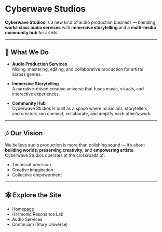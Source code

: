 # Cyberwave Studios

**Cyberwave Studios** is a new kind of audio production business — blending **world-class audio services** with **immersive storytelling** and a **multi-media community hub** for artists.

---

## 🌌 What We Do
- **Audio Production Services**  
  Mixing, mastering, editing, and collaborative production for artists across genres.

- **Immersive Storytelling**  
  A narrative-driven creative universe that fuses music, visuals, and interactive experiences.

- **Community Hub**  
  Cyberwave Studios is built as a space where musicians, storytellers, and creators can connect, collaborate, and amplify each other’s work.

---

## 🎶 Our Vision
We believe audio production is more than polishing sound — it’s about **building worlds**, **preserving creativity**, and **empowering artists**.  
Cyberwave Studios operates at the crossroads of:
- Technical precision  
- Creative imagination  
- Collective empowerment

---

## 🕸 Explore the Site
- [Homepage](https://your-username.github.io/cyberwave-homepage/)  
- Harmonic Resonance Lab  
- Audio Services  
- Continuum (Story Universe)
